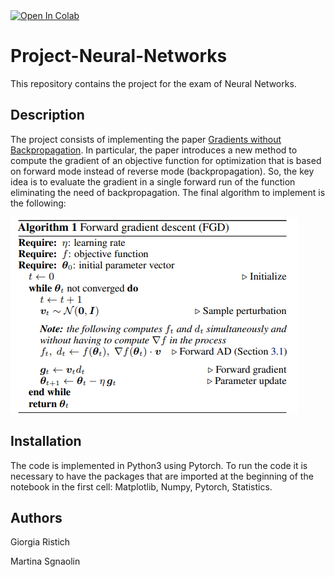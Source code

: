 <a target="_blank" href="https://colab.research.google.com/github/GiorgiaRistich/Project-Neural-Networks/blob/main/Gradients_without_Backpropagation.ipynb">
  <img src="https://colab.research.google.com/assets/colab-badge.svg" alt="Open In Colab"/>
</a>

# Project-Neural-Networks
This repository contains the project for the exam of Neural Networks. 

## Description
The project consists of implementing the paper [Gradients without Backpropagation](https://arxiv.org/pdf/2202.08587.pdf). 
In particular, the paper introduces a new method to compute the gradient of an objective function for optimization that is based on forward mode instead of reverse mode (backpropagation). So, the key idea is to evaluate the gradient in a single forward run of the function eliminating the need of backpropagation. 
The final algorithm to implement is the following: 


![alt text](https://github.com/GiorgiaRistich/Project-Neural-Networks/blob/main/images/final_algorithm.png)

## Installation
The code is implemented in Python3 using Pytorch. To run the code it is necessary to have the packages that are imported at the beginning of the notebook in the first cell: Matplotlib, Numpy, Pytorch, Statistics.

## Authors
Giorgia Ristich

Martina Sgnaolin


